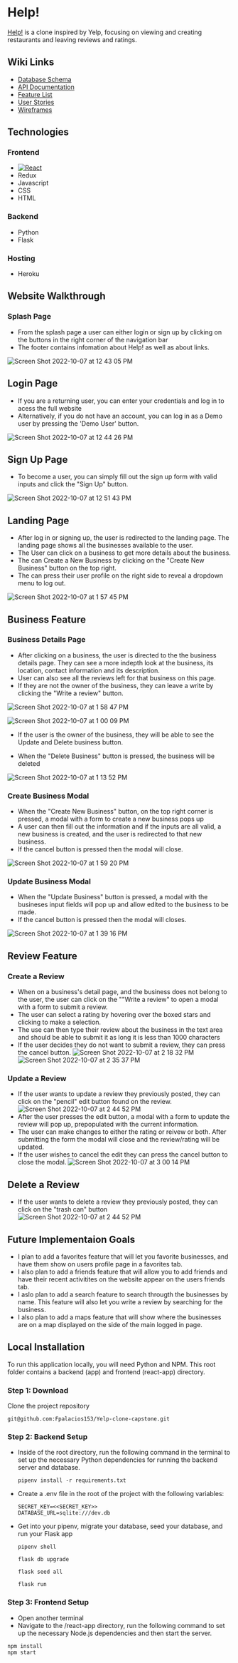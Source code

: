 # Help! 

[Help!](https://help-zz9q.onrender.com/) is a clone inspired by Yelp, focusing on viewing and creating restaurants and leaving reviews and ratings. 

## Wiki Links
- [Database Schema](https://github.com/Fpalacios153/Yelp-clone-capstone/wiki/Database-Schema)
- [API Documentation](https://github.com/Fpalacios153/Yelp-clone-capstone/wiki/API-Documentation)
- [Feature List](https://github.com/Fpalacios153/Yelp-clone-capstone/wiki/Feature-List)
- [User Stories](https://github.com/Fpalacios153/Yelp-clone-capstone/wiki/User-Stories)
- [Wireframes](https://github.com/Fpalacios153/Yelp-clone-capstone/wiki/Wireframes)

## Technologies 
### Frontend
- [![React][React.js]][React-url]
- Redux
- Javascript
- CSS
- HTML

### Backend
- Python
- Flask

### Hosting
- Heroku

## Website Walkthrough

### Splash Page
- From the splash page a user can either login or sign up by clicking on the buttons in the right corner of the navigation bar 
- The footer contains infomation about Help! as well as about links.

![Screen Shot 2022-10-07 at 12 43 05 PM](https://user-images.githubusercontent.com/101391912/194641319-af2949ee-ed14-4f88-a35d-5aa2313cd726.png)

## Login Page
- If you are a returning user, you can enter your credentials and log in to acess the full website
- Alternatively, if you do not have an account, you can log in as a Demo user by pressing the 'Demo User' button. 

![Screen Shot 2022-10-07 at 12 44 26 PM](https://user-images.githubusercontent.com/101391912/194641501-1c5baf02-bc10-431f-a7f0-b727d5d30baa.png)
## Sign Up Page
- To become a user, you can simply fill out the sign up form with valid inputs and click the "Sign Up" button. 

![Screen Shot 2022-10-07 at 12 51 43 PM](https://user-images.githubusercontent.com/101391912/194642531-6e9a13f4-0e43-493b-9c2a-64a9b4127e6b.png)

## Landing Page
- After log in or signing up, the user is redirected to the landing page. The landing page shows all the businesses available to the user. 
- The User can click on a business to get more details about the business.
- The can Create a New Business by clicking on the "Create New Business" button on the top right. 
- The can press their user profile on the right side to reveal a dropdown menu to log out. 

![Screen Shot 2022-10-07 at 1 57 45 PM](https://user-images.githubusercontent.com/101391912/194651342-2e2071c0-0d49-4a0b-877c-1ff0b5a6b5c6.png)


## Business Feature

### Business Details Page
- After clicking on a business, the user is directed to the the business details page. They can see a more indepth look at the business, its location, contact information and its description. 
- User can also see all the reviews left for that business on this page.
- If they are not the owner of the business, they can leave a write by clicking the "Write a review" button.

![Screen Shot 2022-10-07 at 1 58 47 PM](https://user-images.githubusercontent.com/101391912/194651489-16e1ef0d-aed2-4d17-a8ef-c230abccbade.png)

![Screen Shot 2022-10-07 at 1 00 09 PM](https://user-images.githubusercontent.com/101391912/194643683-039c7a1a-7dcc-41c6-a12c-d916c2ee2187.png)

- If the user is the owner of the business, they will be able to see the Update and Delete business button.

- When the "Delete Business" button is pressed, the business will be deleted 

![Screen Shot 2022-10-07 at 1 13 52 PM](https://user-images.githubusercontent.com/101391912/194645636-853f4851-d064-4ce2-8ec0-2f6749ae97ce.png)

### Create Business Modal
- When the "Create New Business" button, on the top right corner is pressed,
  a modal with a form to create a new business pops up 
- A user can then fill out the information and if the inputs are all valid, a new business is created, and the user is redirected to that new business.
- If the cancel button is pressed then the modal will close.

![Screen Shot 2022-10-07 at 1 59 20 PM](https://user-images.githubusercontent.com/101391912/194651551-547aa4c4-73d1-420a-93f7-91c3ffa83e82.png)

### Update Business Modal
- When the "Update Business" button is pressed, a modal with the busineses input fields will pop up and allow edited to the business to be made. 
- If the cancel button is pressed then the modal will closes.

![Screen Shot 2022-10-07 at 1 39 16 PM](https://user-images.githubusercontent.com/101391912/194648997-fe2ca41a-0293-493b-910c-1eb8f5eb6c27.png)

## Review Feature

### Create a Review
- When on a business's detail page, and the business does not belong to the user, the user can click on the ""Write a review" to open a modal with a form to submit a review. 
- The user can select a rating by hovering over the boxed stars and clicking to make a selection. 
- The use can then type their review about the business in the text area and should be able to submit it as long it is less than 1000 characters
- If the user decides they do not want to submit a review, they can press the cancel button.
![Screen Shot 2022-10-07 at 2 18 32 PM](https://user-images.githubusercontent.com/101391912/194654125-128d79a0-8248-4a73-b27d-37f4912fa2e9.png)
![Screen Shot 2022-10-07 at 2 35 37 PM](https://user-images.githubusercontent.com/101391912/194661336-29cfa59f-fdb2-4d20-9d38-5f86df879165.png)



### Update a Review
- If the user wants to update a review they previously posted, they can click on the "pencil" edit button found on the review. 
![Screen Shot 2022-10-07 at 2 44 52 PM](https://user-images.githubusercontent.com/101391912/194664533-3543cbb3-279d-4305-a97f-8324c351113c.png)
- After the user presses the edit button, a modal with a form to update the review will pop up, prepopulated with the current information. 
- The user can make changes to either the rating or reivew or both. After submitting the form the modal will close and the review/rating will be updated.
- If the user wishes to cancel the edit they can press the cancel button to close the modal. 
![Screen Shot 2022-10-07 at 3 00 14 PM](https://user-images.githubusercontent.com/101391912/194668699-28b65b31-326d-4c4e-813e-d2e8b3c5aeb6.png)

## Delete a Review
- If the user wants to delete a review they previously posted, they can click on the "trash can" button 
![Screen Shot 2022-10-07 at 2 44 52 PM](https://user-images.githubusercontent.com/101391912/194664533-3543cbb3-279d-4305-a97f-8324c351113c.png)

## Future Implementaion Goals
- I plan to add a favorites feature that will let you favorite businesses, and have them show on  users profile page in a favorites tab.
- I also plan to add a friends feature that will allow you to add friends and have their recent activitites on the website appear on the users friends tab.
- I aslo plan to add a search feature to search througth the businesses by name. This feature will also let you write a review by searching for the business. 
- I also plan to add a maps feature that will show where the businesses are on a map displayed on the side of the main logged in page. 

## Local Installation

To run this application locally, you will need Python and NPM. This root folder contains a backend (app) and frontend (react-app) directory. 

### Step 1: Download
Clone the project repository 
```shell
git@github.com:Fpalacios153/Yelp-clone-capstone.git
```

### Step 2: Backend Setup
-  Inside of the root directory, run the following command in the terminal to set up the necessary Python dependencies for running the backend server and database. 
   ```shell
   pipenv install -r requirements.txt
   ```
-  Create a .env file in the root of the project with the following variables: 
   ```shell
   SECRET_KEY=<<SECRET_KEY>>
   DATABASE_URL=sqlite:///dev.db
   ```
- Get into your pipenv, migrate your database, seed your database, and run your Flask app

   ```shell
   pipenv shell
   ```
   ```shell
   flask db upgrade
   ```
   ```shell
   flask seed all
   ```
   ```shell
   flask run
   ```

### Step 3: Frontend Setup
- Open another terminal 
- Navigate to the /react-app directory, run the following command to set up the necessary Node.js dependencies and then start the server.
```shell
npm install
npm start
```

[React.js]: https://img.shields.io/badge/React-20232A?style=for-the-badge&logo=react&logoColor=61DAFB
[React-url]: https://reactjs.org/
